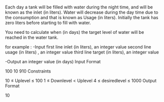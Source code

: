 Each day a tank will be filled with water during the night time, and will be known as the inlet (in liters). Water will decrease during the day time due to the consumption and that is known as Usage (in liters). Initially the tank has zero liters before starting to fill with water.

You need to calculate when (in days) the target level of water will be reached in the water tank.

for example :
-Input 
    first line inlet (in liters), an integer value
    second line usage (in liters) , an integer value
    third line target (in liters), an integer value

 -Output
     an integer value (in days)
Input Format

100
10
910
Constraints

10 ≤ Uplevel ≤ 100
1 ≤ Downlevel < Uplevel
4 ≤ desiredlevel ≤ 1000
Output Format

10